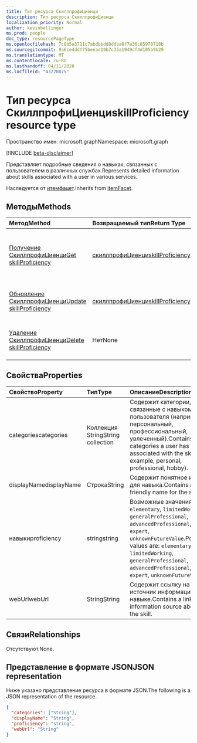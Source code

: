 ```yaml
---
title: Тип ресурса СкиллпрофиЦиенци
description: Тип ресурса СкиллпрофиЦиенци
localization_priority: Normal
author: kevinbellinger
ms.prod: people
doc_type: resourcePageType
ms.openlocfilehash: 7c8b5a3711c7abdbbdd8ddba8f7a36c85978718b
ms.sourcegitcommit: 9a6ce4ddf75beead19b7c35a1949cf4d105b9b29
ms.translationtype: MT
ms.contentlocale: ru-RU
ms.lasthandoff: 04/11/2020
ms.locfileid: "43228875"
---
```

# <a name="skillproficiency-resource-type"></a><span data-ttu-id="a2d75-103">Тип ресурса СкиллпрофиЦиенци</span><span class="sxs-lookup"><span data-stu-id="a2d75-103">skillProficiency resource type</span></span>

<span data-ttu-id="a2d75-104">Пространство имен: microsoft.graph</span><span class="sxs-lookup"><span data-stu-id="a2d75-104">Namespace: microsoft.graph</span></span>

[!INCLUDE [beta-disclaimer](../../includes/beta-disclaimer.md)]

<span data-ttu-id="a2d75-105">Представляет подробные сведения о навыках, связанных с пользователем в различных службах.</span><span class="sxs-lookup"><span data-stu-id="a2d75-105">Represents detailed information about skills associated with a user in various services.</span></span>

<span data-ttu-id="a2d75-106">Наследуется от [итемфацет](itemfacet.md).</span><span class="sxs-lookup"><span data-stu-id="a2d75-106">Inherits from [itemFacet](itemfacet.md).</span></span>

## <a name="methods"></a><span data-ttu-id="a2d75-107">Методы</span><span class="sxs-lookup"><span data-stu-id="a2d75-107">Methods</span></span>
 
| <span data-ttu-id="a2d75-108">Метод</span><span class="sxs-lookup"><span data-stu-id="a2d75-108">Method</span></span>                                                         | <span data-ttu-id="a2d75-109">Возвращаемый тип</span><span class="sxs-lookup"><span data-stu-id="a2d75-109">Return Type</span></span>                             | <span data-ttu-id="a2d75-110">Описание</span><span class="sxs-lookup"><span data-stu-id="a2d75-110">Description</span></span>                                                             |
|:---------------------------------------------------------------|:----------------------------------------|:------------------------------------------------------------------------|
| [<span data-ttu-id="a2d75-111">Получение СкиллпрофиЦиенци</span><span class="sxs-lookup"><span data-stu-id="a2d75-111">Get skillProficiency</span></span>](../api/skillproficiency-get.md)         | [<span data-ttu-id="a2d75-112">скиллпрофиЦиенци</span><span class="sxs-lookup"><span data-stu-id="a2d75-112">skillProficiency</span></span>](skillproficiency.md) | <span data-ttu-id="a2d75-113">Чтение свойств и связей объекта **скиллпрофиЦиенци** .</span><span class="sxs-lookup"><span data-stu-id="a2d75-113">Read the properties and relationships of a **skillProficiency** object.</span></span> |
| [<span data-ttu-id="a2d75-114">Обновление СкиллпрофиЦиенци</span><span class="sxs-lookup"><span data-stu-id="a2d75-114">Update skillProficiency</span></span>](../api/skillproficiency-update.md)   | [<span data-ttu-id="a2d75-115">скиллпрофиЦиенци</span><span class="sxs-lookup"><span data-stu-id="a2d75-115">skillProficiency</span></span>](skillproficiency.md) | <span data-ttu-id="a2d75-116">Обновление объекта **скиллпрофиЦиенци** .</span><span class="sxs-lookup"><span data-stu-id="a2d75-116">Update a **skillProficiency** object.</span></span>                                   |
| [<span data-ttu-id="a2d75-117">Удаление СкиллпрофиЦиенци</span><span class="sxs-lookup"><span data-stu-id="a2d75-117">Delete skillProficiency</span></span>](../api/skillproficiency-delete.md)   | <span data-ttu-id="a2d75-118">Нет</span><span class="sxs-lookup"><span data-stu-id="a2d75-118">None</span></span>                                    | <span data-ttu-id="a2d75-119">Удаление объекта **скиллпрофиЦиенци** .</span><span class="sxs-lookup"><span data-stu-id="a2d75-119">Delete a **skillProficiency** object.</span></span>                                   |

## <a name="properties"></a><span data-ttu-id="a2d75-120">Свойства</span><span class="sxs-lookup"><span data-stu-id="a2d75-120">Properties</span></span>

| <span data-ttu-id="a2d75-121">Свойство</span><span class="sxs-lookup"><span data-stu-id="a2d75-121">Property</span></span>     | <span data-ttu-id="a2d75-122">Тип</span><span class="sxs-lookup"><span data-stu-id="a2d75-122">Type</span></span>             | <span data-ttu-id="a2d75-123">Описание</span><span class="sxs-lookup"><span data-stu-id="a2d75-123">Description</span></span>                                                                                                                        |
|:-------------|:-----------------|:-----------------------------------------------------------------------------------------------------------------------------------|
|<span data-ttu-id="a2d75-124">categories</span><span class="sxs-lookup"><span data-stu-id="a2d75-124">categories</span></span>    |<span data-ttu-id="a2d75-125">Коллекция String</span><span class="sxs-lookup"><span data-stu-id="a2d75-125">String collection</span></span> | <span data-ttu-id="a2d75-126">Содержит категории, связанные с навыком пользователя (например, персональный, профессиональный, увлеченный).</span><span class="sxs-lookup"><span data-stu-id="a2d75-126">Contains categories a user has associated with the skill (for example, personal, professional, hobby).</span></span>                             |
|<span data-ttu-id="a2d75-127">displayName</span><span class="sxs-lookup"><span data-stu-id="a2d75-127">displayName</span></span>   |<span data-ttu-id="a2d75-128">Строка</span><span class="sxs-lookup"><span data-stu-id="a2d75-128">String</span></span>            | <span data-ttu-id="a2d75-129">Содержит понятное имя для навыка.</span><span class="sxs-lookup"><span data-stu-id="a2d75-129">Contains a friendly name for the skill.</span></span>                                                                                            |
|<span data-ttu-id="a2d75-130">навыки</span><span class="sxs-lookup"><span data-stu-id="a2d75-130">proficiency</span></span>   |<span data-ttu-id="a2d75-131">string</span><span class="sxs-lookup"><span data-stu-id="a2d75-131">string</span></span>            | <span data-ttu-id="a2d75-132">Возможные значения: `elementary`, `limitedWorking`, `generalProfessional`, `advancedProfessional`, `expert`, `unknownFutureValue`.</span><span class="sxs-lookup"><span data-stu-id="a2d75-132">Possible values are: `elementary`, `limitedWorking`, `generalProfessional`, `advancedProfessional`, `expert`, `unknownFutureValue`.</span></span>|
|<span data-ttu-id="a2d75-133">webUrl</span><span class="sxs-lookup"><span data-stu-id="a2d75-133">webUrl</span></span>        |<span data-ttu-id="a2d75-134">String</span><span class="sxs-lookup"><span data-stu-id="a2d75-134">String</span></span>            | <span data-ttu-id="a2d75-135">Содержит ссылку на источник информации о навыке.</span><span class="sxs-lookup"><span data-stu-id="a2d75-135">Contains a link to an information source about the skill.</span></span>                                                                          |

## <a name="relationships"></a><span data-ttu-id="a2d75-136">Связи</span><span class="sxs-lookup"><span data-stu-id="a2d75-136">Relationships</span></span>

<span data-ttu-id="a2d75-137">Отсутствуют.</span><span class="sxs-lookup"><span data-stu-id="a2d75-137">None.</span></span>

## <a name="json-representation"></a><span data-ttu-id="a2d75-138">Представление в формате JSON</span><span class="sxs-lookup"><span data-stu-id="a2d75-138">JSON representation</span></span>

<span data-ttu-id="a2d75-139">Ниже указано представление ресурса в формате JSON.</span><span class="sxs-lookup"><span data-stu-id="a2d75-139">The following is a JSON representation of the resource.</span></span>

<!-- {
  "blockType": "resource",
  "optionalProperties": [

  ],
  "@odata.type": "microsoft.graph.skillProficiency",
  "baseType": ""
}-->

```json
{
  "categories": ["String"],
  "displayName": "String",
  "proficiency": "string",
  "webUrl": "String"
}
```

<!-- uuid: 16cd6b66-4b1a-43a1-adaf-3a886856ed98
2019-02-04 14:57:30 UTC -->
<!-- {
  "type": "#page.annotation",
  "description": "skillProficiency resource",
  "keywords": "",
  "section": "documentation",
  "tocPath": ""
}-->
